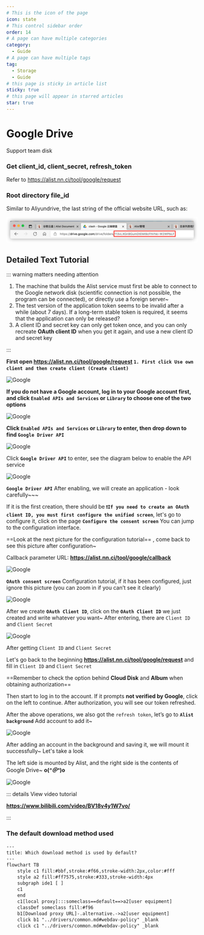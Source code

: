 ```yaml
---
# This is the icon of the page
icon: state
# This control sidebar order
order: 14
# A page can have multiple categories
category:
  - Guide
# A page can have multiple tags
tag:
  - Storage
  - Guide
# this page is sticky in article list
sticky: true
# this page will appear in starred articles
star: true
---
```


# Google Drive

Support team disk
### Get client_id, client_secret, refresh_token
Refer to https://alist.nn.ci/tool/google/request

### Root directory file_id
Similar to Aliyundrive, the last string of the official website URL, such as:

![google](/img/drivers/googledrive.png)

## Detailed Text Tutorial

::: warning matters needing attention

1. The machine that builds the Alist service must first be able to connect to the Google network disk (scientific connection is not possible, the program can be connected), or directly use a foreign server~
2. The test version of the application token seems to be invalid after a while (about 7 days). If a long-term stable token is required, it seems that the application can only be released?
3. A client ID and secret key can only get token once, and you can only recreate **OAuth client ID** when you get it again, and use a new client ID and secret key

:::



**First open https://alist.nn.ci/tool/google/request `1. First click Use own client and then create client (Create client)`**

![Google](/img/drivers/google/Google-0.png)

**If you do not have a Google account, log in to your Google account first, and click `Enabled APIs and Services` or `Library` to choose one of the two options**

![Google](/img/drivers/google/Google-1.png)

**Click `Enabled APIs and Services` or `Library` to enter, then drop down to find `Google Driver API`**

![Google](/img/drivers/google/Google-2.png)

Click **`Google Driver API`** to enter, see the diagram below to enable the API service

![Google](/img/drivers/google/Google-3.png)

**`Google Driver API`** After enabling, we will create an application - look carefully~~~



If it is the first creation, there should be **` ❗If you need to create an OAuth client ID, you must first configure the unified screen `**, let's go to configure it, click on the page  **`Configure the consent screen`** You can jump to the configuration interface.

 ==Look at the next picture for the configuration tutorial== , come back to see this picture after configuration~

Callback parameter URL: **https://alist.nn.ci/tool/google/callback**

![Google](/img/drivers/google/Google-4-1.png)

**`OAuth consent screen`** Configuration tutorial, if it has been configured, just ignore this picture (you can zoom in if you can’t see it clearly)

![Google](/img/drivers/google/Google-6.png)

After we create **`OAuth Client ID`**, click on the **`OAuth Client ID`** we just created and write whatever you want~ After entering, there are `Client ID` and `Client Secret`

![Google](/img/drivers/google/Google-7.png)

After getting `Client ID` and `Client Secret`

Let's go back to the beginning **https://alist.nn.ci/tool/google/request** and fill in `Client ID` and `Client Secret`

 ==Remember to check the option behind **Cloud Disk** and **Album** when obtaining authorization==

Then start to log in to the account. If it prompts **not verified by Google**, click on the left to continue. After authorization, you will see our token refreshed.

After the above operations, we also got the `refresh token`, let’s go to **`Alist background`** Add account to add it~

![Google](/img/drivers/google/Google-8.png)

After adding an account in the background and saving it, we will mount it successfully~ Let's take a look

The left side is mounted by Alist, and the right side is the contents of Google Drive~ **o(*^＠^*)o**

![Google](/img/drivers/google/Google-13-1.png)



::: details View video tutorial

**https://www.bilibili.com/video/BV18v4y1W7vo/**

:::



### The default download method used


```mermaid
---
title: Which download method is used by default?
---
flowchart TB
    style c1 fill:#bbf,stroke:#f66,stroke-width:2px,color:#fff
    style a2 fill:#ff7575,stroke:#333,stroke-width:4px
    subgraph ide1 [ ]
    c1
    end
    c1[local proxy]:::someclass==default==>a2[user equipment]
    classDef someclass fill:#f96
    b1[Download proxy URL]-.alternative.->a2[user equipment]
    click b1 "../drivers/common.md#webdav-policy" _blank
    click c1 "../drivers/common.md#webdav-policy" _blank
```